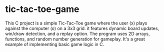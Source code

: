 # tic-tac-toe-game
This C project is a simple Tic-Tac-Toe game where the user (x) plays against the computer (o) on a 3x3 grid. it features dynamic board updates, win/draw detection, and a replay option. The program uses 2D arrays, functions, and random number generation for gameplay. It's a great example of implementing basic game logic in C.
